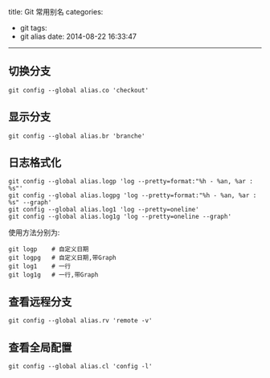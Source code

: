 title: Git 常用别名
categories:
  - git
tags:
  - git alias
date: 2014-08-22 16:33:47
---

## 切换分支

```
git config --global alias.co 'checkout'
```

## 显示分支

```
git config --global alias.br 'branche'
```

## 日志格式化

```
git config --global alias.logp 'log --pretty=format:"%h - %an, %ar : %s"'
git config --global alias.logpg 'log --pretty=format:"%h - %an, %ar : %s" --graph'
git config --global alias.log1 'log --pretty=oneline'
git config --global alias.log1g 'log --pretty=oneline --graph'
```

使用方法分别为:

```
git logp    # 自定义日期
git logpg   # 自定义日期,带Graph
git log1    # 一行
git log1g   # 一行,带Graph
```

## 查看远程分支

```
git config --global alias.rv 'remote -v'
```

## 查看全局配置

```
git config --global alias.cl 'config -l'
```
